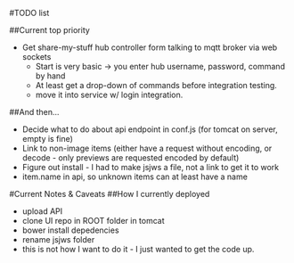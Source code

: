 #TODO list

##Current top priority
- Get share-my-stuff hub controller form talking to mqtt broker via web sockets
    - Start is very basic -> you enter hub username, password, command by hand
    - At least get a drop-down of commands before integration testing.
    - move it into service w/ login integration.

##And then...
- Decide what to do about api endpoint in conf.js (for tomcat on server, empty is fine)
- Link to non-image items (either have a request without encoding, or decode - only previews are requested encoded by default)
- Figure out install - I had to make jsjws a file, not a link to get it to work
- item.name in api, so unknown items can at least have a name

#Current Notes & Caveats
##How I currently deployed
- upload API
- clone UI repo in ROOT folder in tomcat
- bower install depedencies
- rename jsjws folder
- this is not how I want to do it - I just wanted to get the code up.